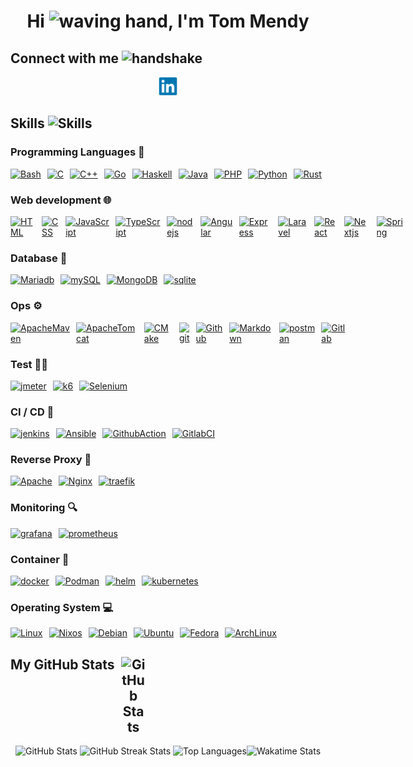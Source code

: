 <h1 align="center">
  Hi
  <img
    src="https://raw.githubusercontent.com/MartinHeinz/MartinHeinz/master/wave.gif"
    width="50"
    height="50"
    alt="waving hand"
  />, I'm Tom Mendy
</h1>

<h2>
  Connect with me
  <img
    src="https://raw.githubusercontent.com/ShahriarShafin/ShahriarShafin/main/Assets/handshake.gif"
    width="100"
    alt="handshake"
  />
</h2>

<p align="center">
  <a href="https://linkedin.com/in/tom-mendy" target="blank"
    ><img
      src="https://raw.githubusercontent.com/devicons/devicon/master/icons/linkedin/linkedin-original.svg"
      alt="tom-mendy"
      height="30"
      width="30"
  /></a>
</p>

<h2>
  Skills
  <img
    src="https://media2.giphy.com/media/QssGEmpkyEOhBCb7e1/giphy.gif?cid=ecf05e47a0n3gi1bfqntqmob8g9aid1oyj2wr3ds3mg700bl&rid=giphy.gif"
    width="32"
    alt="Skills"
  />
</h2>

<h3>Programming Languages 🔧</h3>

<div style="display: flex; gap: 10px">
  <a href="https://gnu.org/software/bash">
    <img src="https://img.shields.io/badge/bash-4EAA25?style=for-the-badge&logo=gnubash&logoColor=white" alt="Bash" />
  </a>
  <a href="https://en.wikipedia.org/wiki/C_(programming_language)">
    <img src="https://img.shields.io/badge/c-%2300599C.svg?style=for-the-badge&logo=c&logoColor=white" alt="C" />
  </a>
  <a href="https://en.wikipedia.org/wiki/C%2B%2B">
    <img
      src="https://img.shields.io/badge/c++-%2300599C.svg?style=for-the-badge&logo=c%2B%2B&logoColor=white"
      alt="C++"
    />
  </a>
  <a href="https://go.dev">
    <img src="https://img.shields.io/badge/go-%2300ADD8.svg?style=for-the-badge&logo=go&logoColor=white" alt="Go" />
  </a>
  <a href="https://haskell.org">
    <img
      src="https://img.shields.io/badge/Haskell-5e5086?style=for-the-badge&logo=haskell&logoColor=white"
      alt="Haskell"
    />
  </a>
  <a href="https://java.com">
    <img
      src="https://img.shields.io/badge/java-%23ED8B00.svg?style=for-the-badge&logo=openjdk&logoColor=white"
      alt="Java"
    />
  </a>
  <a href="https://php.net">
    <img src="https://img.shields.io/badge/php-%23777BB4.svg?style=for-the-badge&logo=php&logoColor=white" alt="PHP" />
  </a>
  <a href="https://python.org">
    <img
      src="https://img.shields.io/badge/python-3670A0?style=for-the-badge&logo=python&logoColor=white"
      alt="Python"
    />
  </a>
  <a href="https://www.rust-lang.org">
    <img
      src="https://img.shields.io/badge/rust-000000?style=for-the-badge&logo=rust&logoColor=white"
      alt="Rust"
    />
  </a>
</div>

<h3>Web development 🌐</h3>

<div style="display: flex; gap: 10px">
  <a href="https://en.wikipedia.org/wiki/HTML">
    <img
      src="https://img.shields.io/badge/html-%23E34F26.svg?style=for-the-badge&logo=html5&logoColor=white"
      alt="HTML"
    />
  </a>
  <a href="https://en.wikipedia.org/wiki/CSS">
    <img src="https://img.shields.io/badge/css-663399.svg?style=for-the-badge&logo=css3&logoColor=white" alt="CSS" />
  </a>
  <a href="https://en.wikipedia.org/wiki/JavaScript">
    <img
      src="https://img.shields.io/badge/javascript-F7DF1E.svg?style=for-the-badge&logo=javascript&logoColor=white"
      alt="JavaScript"
    />
  </a>
  <a href="https://www.typescriptlang.org">
    <img
      src="https://img.shields.io/badge/typescript-%231572B6.svg?style=for-the-badge&logo=typescript&logoColor=white"
      alt="TypeScript"
    />
  </a>
  <a href="https://nodejs.org">
    <img
      src="https://img.shields.io/badge/node%20js-5FA04E?style=for-the-badge&logo=nodedotjs&logoColor=white"
      alt="nodejs"
    />
  </a>

  <a href="https://angular.io">
    <img
      src="https://img.shields.io/badge/angular-%23DD0031.svg?style=for-the-badge&logo=angular&logoColor=white"
      alt="Angular"
    />
  </a>
  <a href="https://expressjs.com">
    <img
      src="https://img.shields.io/badge/express-black?style=for-the-badge&logo=express&logoColor=white"
      alt="Express"
    />
  </a>
  <a href="https://laravel.com">
    <img
      src="https://img.shields.io/badge/laravel-FF2D20?style=for-the-badge&logo=laravel&logoColor=white"
      alt="Laravel"
    />
  </a>
  <a href="https://react.dev">
    <img
      src="https://img.shields.io/badge/react-%2320232a.svg?style=for-the-badge&logo=react&logoColor=%2361DAFB"
      alt="React"
    />
  </a>
  <a href="https://nextjs.org">
    <img src="https://img.shields.io/badge/next-black?style=for-the-badge&logo=next.js&logoColor=white" alt="Nextjs" />
  </a>
  <a href="https://spring.io">
    <img
      src="https://img.shields.io/badge/spring-%236DB33F.svg?style=for-the-badge&logo=spring&logoColor=white"
      alt="Spring"
    />
  </a>
</div>

<h3>Database 💽</h3>

<div style="display: flex; gap: 10px">
  <a href="https://mariadb.org">
    <img
      src="https://img.shields.io/badge/MariaDB-003545?style=for-the-badge&logo=mariadb&logoColor=white"
      alt="Mariadb"
    />
  </a>
  <a href="https://mysql.com">
    <img src="https://img.shields.io/badge/mysql-4479A1?style=for-the-badge&logo=mysql&logoColor=white" alt="mySQL" />
  </a>
  <a href="https://mongodb.com">
    <img
      src="https://img.shields.io/badge/MongoDB-47A248?style=for-the-badge&logo=mongodb&logoColor=white"
      alt="MongoDB"
    />
  </a>
  <a href="https://sqlite.org">
    <img
      src="https://img.shields.io/badge/sqlite-003B57?style=for-the-badge&logo=sqlite&logoColor=white"
      alt="sqlite"
    />
  </a>
</div>

<h3>Ops ⚙️</h3>

<div style="display: flex; gap: 10px">

  <a href="https://maven.apache.org">
    <img
      src="https://img.shields.io/badge/apache%20maven-C71A36?style=for-the-badge&logo=apachemaven&logoColor=white"
      alt="ApacheMaven"
    />
  </a>
  <a href="https://tomcat.apache.org">
    <img
      src="https://img.shields.io/badge/apache%20tomcat-F8DC75?style=for-the-badge&logo=apache-tomcat&logoColor=black"
      alt="ApacheTomcat"
    />
  </a>
  <a href="https://cmake.org">
    <img src="https://img.shields.io/badge/cmake-064F8C?style=for-the-badge&logo=cmake&logoColor=white" alt="CMake" />
  </a>
  <a href="https://git-scm.com/">
    <img src="https://img.shields.io/badge/git-F05032?style=for-the-badge&logo=git&logoColor=white" alt="git" />
  </a>
  <a href="https://github.com">
    <img
      src="https://img.shields.io/badge/github-181717?style=for-the-badge&logo=github&logoColor=white"
      alt="Github"
    />
  </a>


  <a href="https://markdownguide.org/">
    <img
      src="https://img.shields.io/badge/markdown-%23000000.svg?style=for-the-badge&logo=markdown&logoColor=white"
      alt="Markdown"
    />
  </a>
  <a href="https://postman.com">
    <img
      src="https://img.shields.io/badge/postman-FF6C37?style=for-the-badge&logo=postman&logoColor=white"
      alt="postman"
    />
  </a>
  <a href="https://gitlab.com">
    <img
      src="https://img.shields.io/badge/gitlab-FC6D26?style=for-the-badge&logo=gitlab&logoColor=white"
      alt="Gitlab"
    />
  </a>
</div>

<h3>Test 🧑‍🔬</h3>

<div style="display: flex; gap: 10px">
  <a href="https://jmeter.apache.org/">
    <img
      src="https://img.shields.io/badge/jmeter-D22128?style=for-the-badge&logo=apachejmeter&logoColor=white"
      alt="jmeter"
    />
  </a>
  <a href="https://k6.io">
    <img src="https://img.shields.io/badge/k6-7D64FF?style=for-the-badge&logo=k6&logoColor=white" alt="k6" />
  </a>
  <a href="https://selenium.dev">
    <img src="https://img.shields.io/badge/selenium-43B02A?style=for-the-badge&logo=selenium&logoColor=white" alt="Selenium" />
  </a>
</div>

<h3>CI / CD 🤖</h3>

<div style="display: flex; gap: 10px">
  <a href="https://www.jenkins.io">
    <img
      src="https://img.shields.io/badge/jenkins-D24939?style=for-the-badge&logo=jenkins&logoColor=white"
      alt="jenkins"
    />
  </a>
  <a href="https://www.ansible.com/">
    <img
      src="https://img.shields.io/badge/ansible-EE0000?style=for-the-badge&logo=ansible&logoColor=white"
      alt="Ansible"
    />
  </a>
  <a href="https://github.com/features/actions">
    <img
      src="https://img.shields.io/badge/github%20actions-2088FF?style=for-the-badge&logo=githubactions&logoColor=white"
      alt="GithubAction"
    />
  </a>
  <a href="https://docs.gitlab.com/ci/">
    <img
      src="https://img.shields.io/badge/gitlab%20CI-FC6D26?style=for-the-badge&logo=gitlab&logoColor=white"
      alt="GitlabCI"
    />
  </a>
</div>

<h3>Reverse Proxy 🚦</h3>

<div style="display: flex; gap: 10px">
  <a href="https://apache.org">
    <img
      src="https://img.shields.io/badge/apache-D22128?style=for-the-badge&logo=apache&logoColor=white"
      alt="Apache"
    />
  </a>
  <a href="https://nginx.org/en">
    <img src="https://img.shields.io/badge/nginx-009639?style=for-the-badge&logo=nginx&logoColor=white" alt="Nginx" />
  </a>
    <a href="https://traefik.io/">
    <img
      src="https://img.shields.io/badge/traefik-24A1C1?style=for-the-badge&logo=traefikproxy&logoColor=white"
      alt="traefik"
    />
  </a>
</div>

<h3>Monitoring 🔍</h3>

<div style="display: flex; gap: 10px">
  <a href="https://grafana.com/">
    <img
      src="https://img.shields.io/badge/grafana-F46800?style=for-the-badge&logo=grafana&logoColor=white"
      alt="grafana"
    />
  </a>
  <a href="https://prometheus.io/">
    <img
      src="https://img.shields.io/badge/prometheus-E6522C?style=for-the-badge&logo=prometheus&logoColor=white"
      alt="prometheus"
    />
  </a>
  </div>

<h3>Container 🚢</h3>

<div style="display: flex; gap: 10px">
  <a href="https://docker.com/">
    <img
      src="https://img.shields.io/badge/docker-2496ED?style=for-the-badge&logo=docker&logoColor=white"
      alt="docker"
    />
  </a>
  <a href="https://podman.io">
    <img
      src="https://img.shields.io/badge/podman-892CA0?style=for-the-badge&logo=podman&logoColor=white"
      alt="Podman"
    />
  </a>
  <a href="https://helm.sh/">
    <img src="https://img.shields.io/badge/helm-0F1689?style=for-the-badge&logo=helm&logoColor=white" alt="helm" />
  </a>
  <a href="https://kubernetes.io/">
    <img
      src="https://img.shields.io/badge/kubernetes-326CE5?style=for-the-badge&logo=kubernetes&logoColor=white"
      alt="kubernetes"
    />
  </a>
</div>

<h3>Operating System 💻</h3>

<div style="display: flex; gap: 10px">
  <a href="https://linux.org/">
    <img src="https://img.shields.io/badge/linux-0d1016?style=for-the-badge&logo=linux&logoColor=white" alt="Linux" />
  </a>
  <a href="https://nixos.org">
    <img src="https://img.shields.io/badge/nixos-5277C3?style=for-the-badge&logo=nixos&logoColor=white" alt="Nixos" />
  </a>
  <a href="https://debian.org">
    <img
      src="https://img.shields.io/badge/debian-A81D33?style=for-the-badge&logo=debian&logoColor=white"
      alt="Debian"
    />
  </a>
  <a href="https://ubuntu.com">
    <img
      src="https://img.shields.io/badge/ubuntu-E95420?style=for-the-badge&logo=ubuntu&logoColor=white"
      alt="Ubuntu"
    />
  </a>
  <a href="https://fedoraproject.org">
    <img
      src="https://img.shields.io/badge/fedora-51A2DA?style=for-the-badge&logo=fedora&logoColor=white"
      alt="Fedora"
    />
  </a>
  <a href="https://archlinux.org">
    <img
      src="https://img.shields.io/badge/arch%20linux-1793D1?style=for-the-badge&logo=archlinux&logoColor=white"
      alt="ArchLinux"
    />
  </a>
</div>

<h2 style="display: flex; text-align: center; gap: 10px">
  My GitHub Stats
  <img
    src="https://media1.giphy.com/media/du3J3cXyzhj75IOgvA/giphy.gif?cid=ecf05e47x2g034i9pzwtzzsd3xgg2w9nr94t4tflbbgo3008&rid=giphy.gif"
    width="40"
    alt="GitHub Stats"
  />
</h2>

<div style="display: flex; justify-content: center">
  <div style="text-align: center">
    <img
      style="margin: auto"
      src="https://github-readme-stats.vercel.app/api?username=Tom-Mendy&show_icons=true&theme=transparent"
      alt="GitHub Stats"
    />
    <img
      style="margin: auto"
      src="https://github-readme-streak-stats.herokuapp.com?user=Tom-Mendy&theme=transparent"
      alt="GitHub Streak Stats"
    />
    <img
      style="margin: auto"
      src="https://github-readme-stats.vercel.app/api/top-langs/?username=Tom-Mendy&layout=donut&theme=transparent"
      alt="Top Languages"
    />
  </div>
  <div style="text-align: center">
    <img
      style="margin: auto"
      src="https://github-readme-stats.vercel.app/api/wakatime?username=Tom_Mendy&layout=compact&theme=transparent"
      alt="Wakatime Stats"
    />
  </div>
</div>
